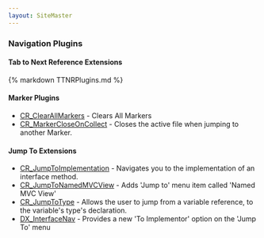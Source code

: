 ```yaml
---
layout: SiteMaster
---
```


### Navigation Plugins

#### Tab to Next Reference Extensions

{% markdown TTNRPlugins.md %}
   
#### Marker Plugins
 * [CR_ClearAllMarkers](https://code.google.com/p/dxcorecommunityplugins/wiki/CR_ClearAllMarkers) - Clears All Markers
 * [CR_MarkerCloseOnCollect](https://code.google.com/p/dxcorecommunityplugins/wiki/CR_MarkerCloseOnCollect) - Closes the active file when jumping to another Marker.
    
#### Jump To Extensions
 * [CR_JumpToImplementation](https://code.google.com/p/dxcorecommunityplugins/wiki/CR_JumpToImplementation) - Navigates you to the implementation of an interface method. 
 * [CR_JumpToNamedMVCView](https://code.google.com/p/dxcorecommunityplugins/wiki/CR_JumpToNamedMVCView) - Adds 'Jump to' menu item called 'Named MVC View'
 * [CR_JumpToType](https://code.google.com/p/dxcorecommunityplugins/wiki/CR_JumpToType) - Allows the user to jump from a variable reference, to the variable's type's declaration.
 * [DX_InterfaceNav](https://code.google.com/p/dxcorecommunityplugins/wiki/DX_InterfaceNav) - Provides a new 'To Implementor' option on the 'Jump To' menu

